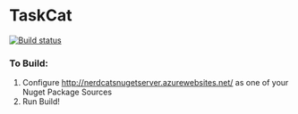 # TaskCat  
[![Build status](https://ci.appveyor.com/api/projects/status/upgkhhvj49crnfrx?svg=true)](https://ci.appveyor.com/project/thehoneymad/taskcat)


### To Build:
1. Configure http://nerdcatsnugetserver.azurewebsites.net/ as one of your Nuget Package Sources
2. Run Build!
